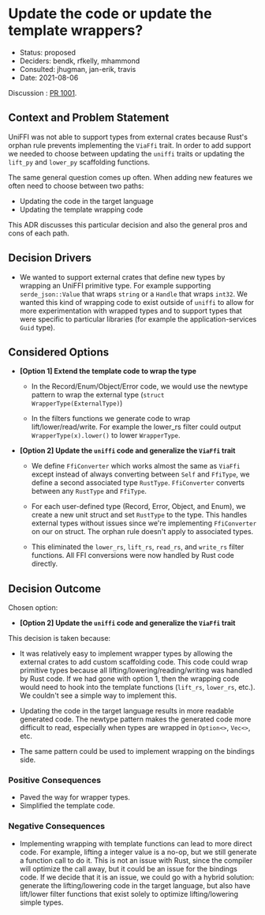# Update the code or update the template wrappers?

* Status: proposed
* Deciders: bendk, rfkelly, mhammond
* Consulted: jhugman, jan-erik, travis
* Date: 2021-08-06

Discussion : [PR 1001](https://github.com/mozilla/uniffi-rs/pull/1001).

## Context and Problem Statement

UniFFI was not able to support types from external crates because Rust's orphan
rule prevents implementing the `ViaFfi` trait.  In order to add support we
needed to choose between updating the `uniffi` traits or updating the
`lift_py` and `lower_py` scaffolding functions.

The same general question comes up often.  When adding new features we often
need to choose between two paths:

  * Updating the code in the target language
  * Updating the template wrapping code

This ADR discusses this particular decision and also the general pros and cons of each
path.

## Decision Drivers

* We wanted to support external crates that define new types by wrapping an
  UniFFI primitive type.  For example supporting `serde_json::Value` that wraps
  `string` or a `Handle` that wraps `int32`.  We wanted this kind of wrapping
  code to exist outside of `uniffi` to allow for more experimentation with
  wrapped types and to support types that were specific to particular libraries
  (for example the application-services `Guid` type).

## Considered Options

* **[Option 1] Extend the template code to wrap the type**

  * In the Record/Enum/Object/Error code, we would use the newtype pattern to
    wrap the external type (`struct WrapperType(ExternalType)`)

  * In the filters functions we generate code to wrap lift/lower/read/write.
    For example the lower_rs filter could output `WrapperType(x).lower()` to
    lower `WrapperType`.

* **[Option 2] Update the `uniffi` code and generalize the `ViaFfi` trait**

  * We define `FfiConverter` which works almost the same as `ViaFfi` except
    instead of always converting between `Self` and `FfiType`, we define a
    second associated type `RustType`.  `FfiConverter` converts between
    any `RustType` and `FfiType`.

  * For each user-defined type (Record, Error, Object, and Enum), we create a
    new unit struct and set `RustType` to the type.  This handles external types
    without issues since we're implementing `FfiConverter` on our on struct.
    The orphan rule doesn't apply to associated types.

   * This eliminated the `lower_rs`, `lift_rs`, `read_rs`, and `write_rs`
     filter functions.  All FFI conversions were now handled by Rust code
     directly.

## Decision Outcome

Chosen option:

* **[Option 2] Update the `uniffi` code and generalize the `ViaFfi` trait**

This decision is taken because:

* It was relatively easy to implement wrapper types by allowing the external
  crates to add custom scaffolding code.  This code could wrap primitive types
  because all lifting/lowering/reading/writing was handled by Rust code.  If we
  had gone with option 1, then the wrapping code would need to hook into the
  template functions (`lift_rs`, `lower_rs`, etc.).  We couldn't see a simple
  way to implement this.

* Updating the code in the target language results in more readable generated
  code.  The newtype pattern makes the generated code more difficult to read,
  especially when types are wrapped in `Option<>`, `Vec<>`, etc.

* The same pattern could be used to implement wrapping on the bindings side.

### Positive Consequences

* Paved the way for wrapper types.
* Simplified the template code.

### Negative Consequences

* Implementing wrapping with template functions can lead to more direct code.
  For example, lifting a integer value is a no-op, but we still generate a
  function call to do it.  This is not an issue with Rust, since the compiler
  will optimize the call away, but it could be an issue for the bindings code.
  If we decide that it is an issue, we could go with a hybrid solution:
  generate the lifting/lowering code in the target language, but also have
  lift/lower filter functions that exist solely to optimize lifting/lowering
  simple types.
